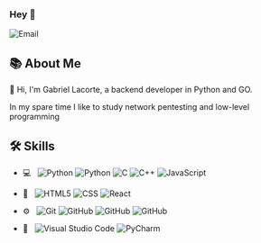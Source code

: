 ### Hey 👋    
![Email](https://img.shields.io/badge/Email-gabriellacorte@airmail.cc-blue?style=flat-square&logo=gmail)

## 📚 About Me   

👋 Hi, I'm Gabriel Lacorte, a backend developer in Python and GO. 

In my spare time I like to study network pentesting and low-level programming

## 🛠 Skills
- 💻 &nbsp;
  ![Python](https://img.shields.io/badge/-Python-555555?style=flat&logo=python)
  ![Python](https://img.shields.io/badge/-Go-555555?style=flat&logo=go)
  ![C](https://img.shields.io/badge/C-555555?style=flat-square&logo=C%2B%2B&logoColor=007396)
  ![C++](https://img.shields.io/badge/C++-555555?style=flat-square&logo=C%2B%2B&logoColor=007396)
  ![JavaScript](https://img.shields.io/badge/-JavaScript-555555?style=flat&logo=javascript)
- 👀 &nbsp;
  ![HTML5](https://img.shields.io/badge/-HTML5-555555?style=flat&logo=HTML5)
  ![CSS](https://img.shields.io/badge/-CSS-555555?style=flat&logo=CSS3&logoColor=1572B6)
  ![React](https://img.shields.io/badge/-React-555555?style=flat&logo=react&logoColor=26C6DA)
  
- ⚙️ &nbsp;
  ![Git](https://img.shields.io/badge/-Git-555555?style=flat&logo=git)
  ![GitHub](https://img.shields.io/badge/-Figma-555555?style=flat&logo=figma)
  ![GitHub](https://img.shields.io/badge/-Docker-555555?style=flat&logo=docker)
  ![GitHub](https://img.shields.io/badge/-Linux-555555?style=flat&logo=linux)
- 🔧 &nbsp;
  ![Visual Studio Code](https://img.shields.io/badge/-Visual%20Studio%20Code-555555?style=flat&logo=visual-studio-code&logoColor=007ACC)
  ![PyCharm](https://img.shields.io/badge/-PyCharm-555555?style=flat&logo=pycharm-ide&logoColor=2C2255)
  
